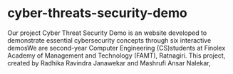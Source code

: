 # cyber-threats-security-demo
Our project Cyber Threat Security Demo is an website developed to demonstrate essential cybersecurity concepts through six interactive demosWe are second-year Computer Engineering (CS)students  at Finolex Academy of Management and Technology (FAMT), Ratnagiri. This project, created by Radhika Ravindra Janawekar and Mashrufi Ansar Nalekar, 
